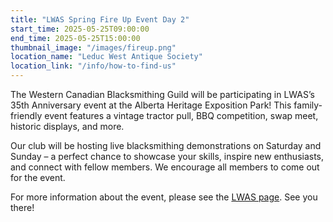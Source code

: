 ```yaml
---
title: "LWAS Spring Fire Up Event Day 2"
start_time: 2025-05-25T09:00:00
end_time: 2025-05-25T15:00:00
thumbnail_image: "/images/fireup.png"
location_name: "Leduc West Antique Society"
location_link: "/info/how-to-find-us"
---
```

The Western Canadian Blacksmithing Guild will be participating in LWAS’s 35th Anniversary event at the Alberta Heritage Exposition Park! This family-friendly event features a vintage tractor pull, BBQ competition, swap meet, historic displays, and more.

Our club will be hosting live blacksmithing demonstrations on Saturday and Sunday – a perfect chance to showcase your skills, inspire new enthusiasts, and connect with fellow members. We encourage all members to come out for the event.

For more information about the event, please see the [LWAS page](https://www.leducwestantique.com/country-swap-meet). See you there!